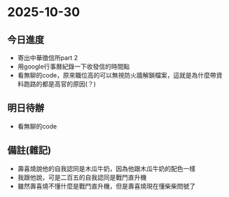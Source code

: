 # 2025-10-30

## 今日進度
- 寄出中華徵信所part 2
- 用google行事曆紀錄一下收發信的時間點
- 看無聊的code，原來職位高的可以無視防火牆解鎖檔案，這就是為什麼帶資料跑路的都是高官的原因(？)

## 明日待辦
- 看無聊的code

## 備註(雜記)
- 壽喜燒說他的自我認同是木瓜牛奶，因為他跟木瓜牛奶的配色一樣
- 我跟他說，可是二百五的自我認同是戰鬥直升機
- 雖然壽喜燒不懂什麼是戰鬥直升機，但是壽喜燒現在懂柴柴問號了
